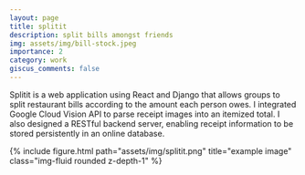 ```yaml
---
layout: page
title: splitit
description: split bills amongst friends
img: assets/img/bill-stock.jpeg
importance: 2
category: work
giscus_comments: false
---
```


Splitit is a web application using React and Django that allows groups to split restaurant bills according to the amount each person owes. I integrated Google Cloud Vision API to parse receipt images into an itemized total. I also designed a RESTful backend server, enabling receipt information to be stored persistently in an online database.

<div class="row">
    <div class="col-sm mt-3 mt-md-0">
        {% include figure.html path="assets/img/splitit.png" title="example image" class="img-fluid rounded z-depth-1" %}
    </div>
</div>

